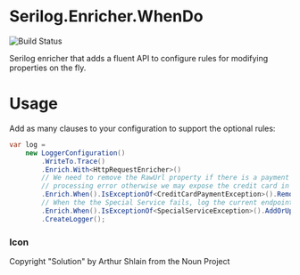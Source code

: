 # Serilog.Enricher.WhenDo

![Build Status](https://ci.appveyor.com/api/projects/status/u7qvdcryijag4ura/branch/master?svg=true)

Serilog enricher that adds a fluent API to configure rules for modifying properties on the fly.

# Usage

Add as many clauses to your configuration to support the optional rules:

```csharp
var log = 
    new LoggerConfiguration()
        .WriteTo.Trace()
        .Enrich.With<HttpRequestEnricher>()
        // We need to remove the RawUrl property if there is a payment
        // processing error otherwise we may expose the credit card in the logs.
        .Enrich.When().IsExceptionOf<CreditCardPaymentException>().RemovePropertyIfPresent("RawUrl")
        // When the the Special Service fails, log the current endpoint
        .Enrich.When().IsExceptionOf<SpecialServiceException>().AddOrUpdateProperty("SpecialServiceEndpoint", _settings.SpecialServiceEndpoint)
        .CreateLogger();
```

### Icon
Copyright "Solution" by Arthur Shlain from the Noun Project